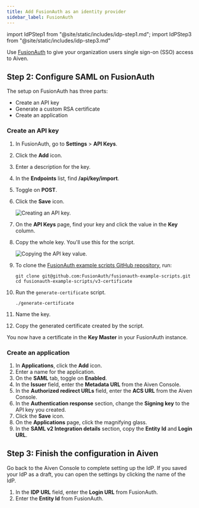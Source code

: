 ```yaml
---
title: Add FusionAuth as an identity provider
sidebar_label: FusionAuth
---
```

<!-- vale off -->
import IdPStep1 from "@site/static/includes/idp-step1.md";
import IdPStep3 from "@site/static/includes/idp-step3.md"

<!-- vale on -->

Use [FusionAuth](https://fusionauth.io/) to give your organization users single sign-on (SSO) access to Aiven.

<IdPStep1/>

## Step 2: Configure SAML on FusionAuth

The setup on FusionAuth has three parts:

- Create an API key
- Generate a custom RSA certificate
- Create an application

### Create an API key

1. In FusionAuth, go to **Settings** > **API Keys**.
1. Click the **Add** icon.
1. Enter a description for the key.
1. In the **Endpoints** list, find **/api/key/import**.
1. Toggle on **POST**.
1. Click the **Save** icon.

    ![Creating an API key.](/images/content/platform/howto/saml/fusionauth/create-api-key.png)

1. On the **API Keys** page, find your key and click the value in the **Key** column.

1. Copy the whole key. You'll use this for the script.

    ![Copying the API key value.](/images/content/platform/howto/saml/fusionauth/grab-api-key.png)

1. To clone the [FusionAuth example scripts GitHub
    repository](https://github.com/FusionAuth/fusionauth-example-scripts), run:

    ```shell
    git clone git@github.com:FusionAuth/fusionauth-example-scripts.git
    cd fusionauth-example-scripts/v3-certificate
    ```

1. Run the `generate-certificate` script.

    ```shell
    ./generate-certificate
    ```

1. Name the key.

1. Copy the generated certificate created by the script.

You now have a certificate in the **Key Master** in your FusionAuth instance.

### Create an application

1. In **Applications**, click the **Add** icon.
1. Enter a name for the application.
1. On the **SAML** tab, toggle on **Enabled**.
1. In the **Issuer** field, enter the **Metadata URL** from the Aiven Console.
1. In the **Authorized redirect URLs** field, enter the **ACS URL** from the Aiven Console.
1. In the **Authentication response** section, change the **Signing key** to the
   API key you created.
1. Click the **Save** icon.
1. On the **Applications** page, click the magnifying glass.
1. In the **SAML v2 Integration details** section,
   copy the **Entity Id** and **Login URL**.

## Step 3: Finish the configuration in Aiven

Go back to the Aiven Console to complete setting up the IdP. If you saved your IdP as a
draft, you can open the settings by clicking the name of the IdP.

1. In the **IDP URL** field, enter the **Login URL** from FusionAuth.
1. Enter the **Entity Id** from FusionAuth.
<IdPStep3/>
